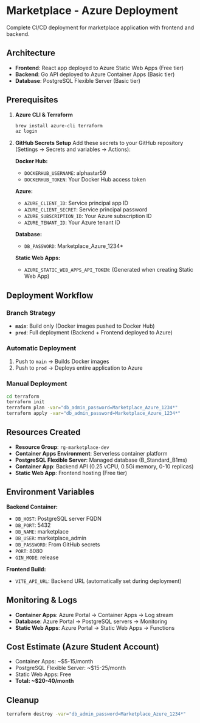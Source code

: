 # Marketplace - Azure Deployment

Complete CI/CD deployment for marketplace application with frontend and backend.

## Architecture

- **Frontend**: React app deployed to Azure Static Web Apps (Free tier)
- **Backend**: Go API deployed to Azure Container Apps (Basic tier)
- **Database**: PostgreSQL Flexible Server (Basic tier)

## Prerequisites

1. **Azure CLI & Terraform**
   ```bash
   brew install azure-cli terraform
   az login
   ```

2. **GitHub Secrets Setup**
   Add these secrets to your GitHub repository (Settings → Secrets and variables → Actions):
   
   **Docker Hub:**
   - `DOCKERHUB_USERNAME`: alphastar59
   - `DOCKERHUB_TOKEN`: Your Docker Hub access token
   
   **Azure:**
   - `AZURE_CLIENT_ID`: Service principal app ID
   - `AZURE_CLIENT_SECRET`: Service principal password
   - `AZURE_SUBSCRIPTION_ID`: Your Azure subscription ID
   - `AZURE_TENANT_ID`: Your Azure tenant ID
   
   **Database:**
   - `DB_PASSWORD`: Marketplace_Azure_1234*
   
   **Static Web Apps:**
   - `AZURE_STATIC_WEB_APPS_API_TOKEN`: (Generated when creating Static Web App)

## Deployment Workflow

### Branch Strategy
- **`main`**: Build only (Docker images pushed to Docker Hub)
- **`prod`**: Full deployment (Backend + Frontend deployed to Azure)

### Automatic Deployment
1. Push to `main` → Builds Docker images
2. Push to `prod` → Deploys entire application to Azure

### Manual Deployment
```bash
cd terraform
terraform init
terraform plan -var="db_admin_password=Marketplace_Azure_1234*"
terraform apply -var="db_admin_password=Marketplace_Azure_1234*"
```

## Resources Created

- **Resource Group**: `rg-marketplace-dev`
- **Container Apps Environment**: Serverless container platform
- **PostgreSQL Flexible Server**: Managed database (B_Standard_B1ms)
- **Container App**: Backend API (0.25 vCPU, 0.5Gi memory, 0-10 replicas)
- **Static Web App**: Frontend hosting (Free tier)

## Environment Variables

**Backend Container:**
- `DB_HOST`: PostgreSQL server FQDN
- `DB_PORT`: 5432
- `DB_NAME`: marketplace
- `DB_USER`: marketplace_admin
- `DB_PASSWORD`: From GitHub secrets
- `PORT`: 8080
- `GIN_MODE`: release

**Frontend Build:**
- `VITE_API_URL`: Backend URL (automatically set during deployment)

## Monitoring & Logs

- **Container Apps**: Azure Portal → Container Apps → Log stream
- **Database**: Azure Portal → PostgreSQL servers → Monitoring
- **Static Web Apps**: Azure Portal → Static Web Apps → Functions

## Cost Estimate (Azure Student Account)

- Container Apps: ~$5-15/month
- PostgreSQL Flexible Server: ~$15-25/month
- Static Web Apps: Free
- **Total: ~$20-40/month**

## Cleanup

```bash
terraform destroy -var="db_admin_password=Marketplace_Azure_1234*"
```
